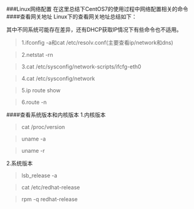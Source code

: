 ###Linux网络配置
在这里总结下CentOS7的使用过程中网络配置相关的命令
####查看网关地址
Linux下的查看网关地址总结如下：

其中不同系统可能存在差异，还有DHCP获取IP情况下有些命令也不适用。

>1.ifconfig -a和cat /etc/resolv.conf(主要查看ip/network和dns)

>2.netstat -rn

>3.cat /etc/sysconfig/network-scripts/ifcfg-eth0

>4.cat /etc/sysconfig/network

>5.ip route show

>6.route -n

####查看系统版本和内核版本
1.内核版本

>cat /proc/version

>uname -a

>uname -r

2.系统版本

>lsb_release -a

>cat /etc/redhat-release

>rpm -q redhat-release
